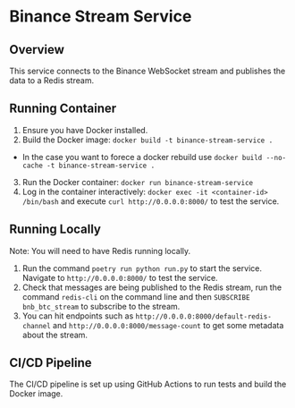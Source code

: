 # Binance Stream Service

## Overview

This service connects to the Binance WebSocket stream and publishes the data to a Redis stream.

## Running Container

1. Ensure you have Docker installed.
2. Build the Docker image: `docker build -t binance-stream-service .`
 * In the case you want to forece a docker rebuild use `docker build --no-cache -t binance-stream-service .`
3. Run the Docker container: `docker run binance-stream-service`
4. Log in the container interactively: `docker exec -it <container-id> /bin/bash` and execute `curl http://0.0.0.0:8000/` to test the service.

## Running Locally
Note: You will need to have Redis running locally.

1. Run the command `poetry run python run.py` to start the service. Navigate to `http://0.0.0.0:8000/` to test the service.
2. Check that messages are being published to the Redis stream, run the command `redis-cli` on the command line and then `SUBSCRIBE bnb_btc_stream` to subscribe to the stream.
3. You can hit endpoints such as `http://0.0.0.0:8000/default-redis-channel` and `http://0.0.0.0:8000/message-count` to get some metadata about the stream.

## CI/CD Pipeline

The CI/CD pipeline is set up using GitHub Actions to run tests and build the Docker image.
